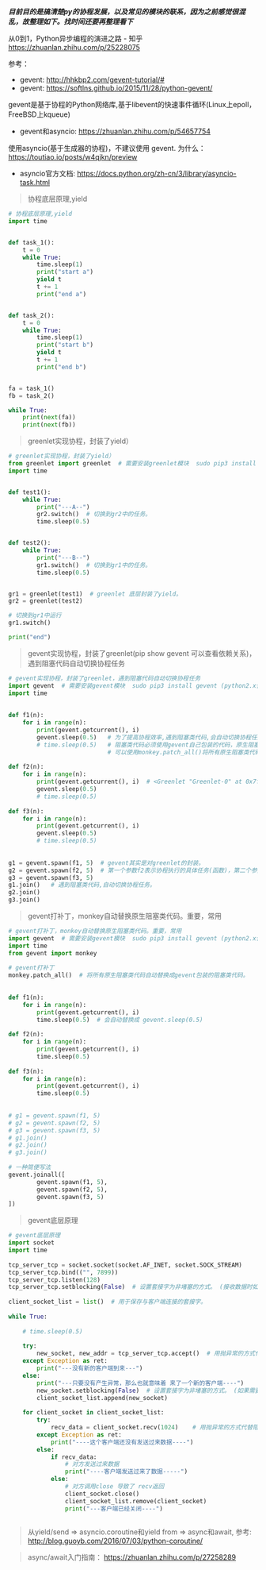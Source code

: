 ***目前目的是搞清楚py的协程发展，以及常见的模块的联系，因为之前感觉很混乱，故整理如下。找时间还要再整理看下***


从0到1，Python异步编程的演进之路 - 知乎 https://zhuanlan.zhihu.com/p/25228075

参考：  
* gevent: http://hhkbp2.com/gevent-tutorial/#
* gevent: https://softlns.github.io/2015/11/28/python-gevent/

gevent是基于协程的Python网络库,基于libevent的快速事件循环(Linux上epoll，FreeBSD上kqueue)

* gevent和asyncio: https://zhuanlan.zhihu.com/p/54657754

使用asyncio(基于生成器的协程)，不建议使用 gevent. 为什么： https://toutiao.io/posts/w4qjkn/preview

* asyncio官方文档: https://docs.python.org/zh-cn/3/library/asyncio-task.html

> 协程底层原理,yield

```python
# 协程底层原理,yield
import time


def task_1():
    t = 0
    while True:
        time.sleep(1)
        print("start a")
        yield t
        t += 1
        print("end a")


def task_2():
    t = 0
    while True:
        time.sleep(1)
        print("start b")
        yield t
        t += 1
        print("end b")


fa = task_1()
fb = task_2()

while True:
    print(next(fa))
    print(next(fb))

```

> greenlet实现协程，封装了yield）

```python
# greenlet实现协程，封装了yield）
from greenlet import greenlet  # 需要安装greenlet模块  sudo pip3 install greenlet (python2.x使用pip)
import time


def test1():
    while True:
        print("---A--")
        gr2.switch()  # 切换到gr2中的任务。
        time.sleep(0.5)


def test2():
    while True:
        print("---B--")
        gr1.switch()  # 切换到gr1中的任务。
        time.sleep(0.5)


gr1 = greenlet(test1)  # greenlet 底层封装了yield。
gr2 = greenlet(test2)

# 切换到gr1中运行
gr1.switch()

print("end")

```

> gevent实现协程，封装了greenlet(pip show gevent 可以查看依赖关系)，遇到阻塞代码自动切换协程任务

```python
# gevent实现协程，封装了greenlet，遇到阻塞代码自动切换协程任务
import gevent  # 需要安装gevent模块  sudo pip3 install gevent (python2.x使用pip) 
import time
 
 
def f1(n):
    for i in range(n):
        print(gevent.getcurrent(), i)
        gevent.sleep(0.5)   # 为了提高协程效率,遇到阻塞类代码,会自动切换协程任务。
        # time.sleep(0.5)   # 阻塞类代码必须使用gevent自己包装的代码，原生阻塞类代码不会切换协程任务。 
                            # 可以使用monkey.patch_all()将所有原生阻塞类代码替换成gevent包装的阻塞类代码。 
 
def f2(n):
    for i in range(n):
        print(gevent.getcurrent(), i)  # <Greenlet "Greenlet-0" at 0x7f4a09b34648: f1(5)> 0
        gevent.sleep(0.5)
        # time.sleep(0.5)
 
def f3(n):
    for i in range(n):
        print(gevent.getcurrent(), i)
        gevent.sleep(0.5)
        # time.sleep(0.5)
 
 
g1 = gevent.spawn(f1, 5)  # gevent其实是对greenlet的封装。
g2 = gevent.spawn(f2, 5)  # 第一个参数f2表示协程执行的具体任务(函数)，第二个参数5表示要传给f2的参数
g3 = gevent.spawn(f3, 5)
g1.join()   # 遇到阻塞类代码,自动切换协程任务。
g2.join()
g3.join()
```

> gevent打补丁，monkey自动替换原生阻塞类代码。重要，常用

```python
# gevent打补丁，monkey自动替换原生阻塞类代码。重要，常用
import gevent  # 需要安装gevent模块  sudo pip3 install gevent (python2.x使用pip)
import time
from gevent import monkey
 
# gevent打补丁
monkey.patch_all()  # 将所有原生阻塞类代码自动替换成gevent包装的阻塞类代码。 
 
 
def f1(n):
    for i in range(n):
        print(gevent.getcurrent(), i)
        time.sleep(0.5)  # 会自动替换成 gevent.sleep(0.5)
 
def f2(n):
    for i in range(n):
        print(gevent.getcurrent(), i)
        time.sleep(0.5)
 
def f3(n):
    for i in range(n):
        print(gevent.getcurrent(), i)
        time.sleep(0.5)
 
 
# g1 = gevent.spawn(f1, 5)
# g2 = gevent.spawn(f2, 5)
# g3 = gevent.spawn(f3, 5)
# g1.join()
# g2.join()
# g3.join()
 
# 一种简便写法
gevent.joinall([
        gevent.spawn(f1, 5),
        gevent.spawn(f2, 5),
        gevent.spawn(f3, 5)
])
```

> gevent底层原理

```python
# gevent底层原理
import socket
import time
 
tcp_server_tcp = socket.socket(socket.AF_INET, socket.SOCK_STREAM)
tcp_server_tcp.bind(("", 7899))
tcp_server_tcp.listen(128)
tcp_server_tcp.setblocking(False)  # 设置套接字为非堵塞的方式。 (接收数据时如果没有接到数据(阻塞)那么就抛异常,否则正常接收数据。)
 
client_socket_list = list()  # 用于保存与客户端连接的套接字。
 
while True:
 
    # time.sleep(0.5)
 
    try:
        new_socket, new_addr = tcp_server_tcp.accept()  # 用抛异常的方式代替阻塞。
    except Exception as ret:
        print("---没有新的客户端到来---")
    else:
        print("---只要没有产生异常，那么也就意味着 来了一个新的客户端----")
        new_socket.setblocking(False)  # 设置套接字为非堵塞的方式。 (如果需要阻塞就直接抛异常代替阻塞)
        client_socket_list.append(new_socket)
        
    for client_socket in client_socket_list:
        try:
            recv_data = client_socket.recv(1024)    # 用抛异常的方式代替阻塞。
        except Exception as ret:
            print("----这个客户端还没有发送过来数据----")
        else:
            if recv_data:
                # 对方发送过来数据
                print("----客户端发送过来了数据-----")
            else:
                # 对方调用close 导致了 recv返回
                client_socket.close()
                client_socket_list.remove(client_socket)
                print("---客户端已经关闭----")
        
```


> 从yield/send => asyncio.coroutine和yield from => async和await, 参考:  
http://blog.guoyb.com/2016/07/03/python-coroutine/

> async/await入门指南： https://zhuanlan.zhihu.com/p/27258289
